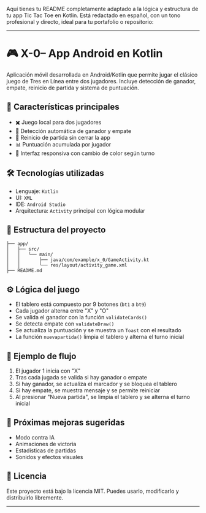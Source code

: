 Aquí tienes tu README completamente adaptado a la lógica y estructura de tu app Tic Tac Toe en Kotlin. Está redactado en español, con un tono profesional y directo, ideal para tu portafolio o repositorio:

---

# 🎮 X-0– App Android en Kotlin

Aplicación móvil desarrollada en Android/Kotlin que permite jugar el clásico juego de Tres en Línea entre dos jugadores. Incluye detección de ganador, empate, reinicio de partida y sistema de puntuación.

## 🧩 Características principales

- ✖️ Juego local para dos jugadores  
- 🧠 Detección automática de ganador y empate  
- 🔄 Reinicio de partida sin cerrar la app  
- 📊 Puntuación acumulada por jugador  
- 🎨 Interfaz responsiva con cambio de color según turno

## 🛠️ Tecnologías utilizadas

- Lenguaje: `Kotlin`  
- UI: `XML`  
- IDE: `Android Studio`  
- Arquitectura: `Activity` principal con lógica modular

## 📂 Estructura del proyecto

```plaintext
├── app/
│   ├── src/
│   │   └── main/
│   │       ├── java/com/example/x_0/GameActivity.kt
│   │       └── res/layout/activity_game.xml
├── README.md
```

## ⚙️ Lógica del juego

- El tablero está compuesto por 9 botones (`bt1` a `bt9`)  
- Cada jugador alterna entre "X" y "O"  
- Se valida el ganador con la función `validateCards()`  
- Se detecta empate con `validateDraw()`  
- Se actualiza la puntuación y se muestra un `Toast` con el resultado  
- La función `nuevapartida()` limpia el tablero y alterna el turno inicial

## 🧪 Ejemplo de flujo

1. El jugador 1 inicia con "X"  
2. Tras cada jugada se valida si hay ganador o empate  
3. Si hay ganador, se actualiza el marcador y se bloquea el tablero  
4. Si hay empate, se muestra mensaje y se permite reiniciar  
5. Al presionar "Nueva partida", se limpia el tablero y se alterna el turno inicial

## 📌 Próximas mejoras sugeridas

- Modo contra IA  
- Animaciones de victoria  
- Estadísticas de partidas  
- Sonidos y efectos visuales

## 📄 Licencia

Este proyecto está bajo la licencia MIT. Puedes usarlo, modificarlo y distribuirlo libremente.

---
